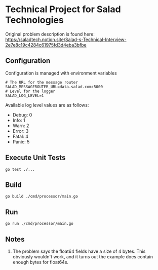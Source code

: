 # Technical Project for Salad Technologies
Original problem description is found here: https://saladtech.notion.site/Salad-s-Technical-Interview-2e7e8c19c4284c61975fd3d4eba3bfbe

## Configuration
Configuration is managed with environment variables

    # The URL for the message router
    SALAD_MESSAGEROUTER_URL=data.salad.com:5000
    # Level for the logger
    SALAD_LOG_LEVEL=1

Available log level values are as follows:

* Debug: 0
* Info: 1
* Warn: 2
* Error: 3
* Fatal: 4
* Panic: 5


## Execute Unit Tests

    go test ./...

## Build

    go build ./cmd/processor/main.go


## Run

    go run ./cmd/processor/main.go


## Notes

1. The problem says the float64 fields have a size of 4 bytes.  This obviously wouldn't work, and it turns out the example does contain enough bytes for float64s.